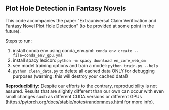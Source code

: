 ## Plot Hole Detection in Fantasy Novels

This code accompanies the paper "Extrauniversal Claim Verification and Fantasy Novel Plot Hole Detection" (to be provided at some point in the future).


Steps to run:
1. install conda env using conda_env.yml: `conda env create --file=conda_env_gpu.yml`
2. install spacy lexicon: `python -m spacy download en_core_web_sm`
3. see model training options and train a model: `python train.py --help`
4. `python clean_data.py` to delete all cached data ONLY for debugging purposes (warning: this will destroy your cached data!)


**Reproducibility:** Despite our efforts to the contrary, reproducibility is not assured. Results that are slightly different than our own can occur with even small changes such as different CUDA versions or different GPUs (https://pytorch.org/docs/stable/notes/randomness.html for more info).
